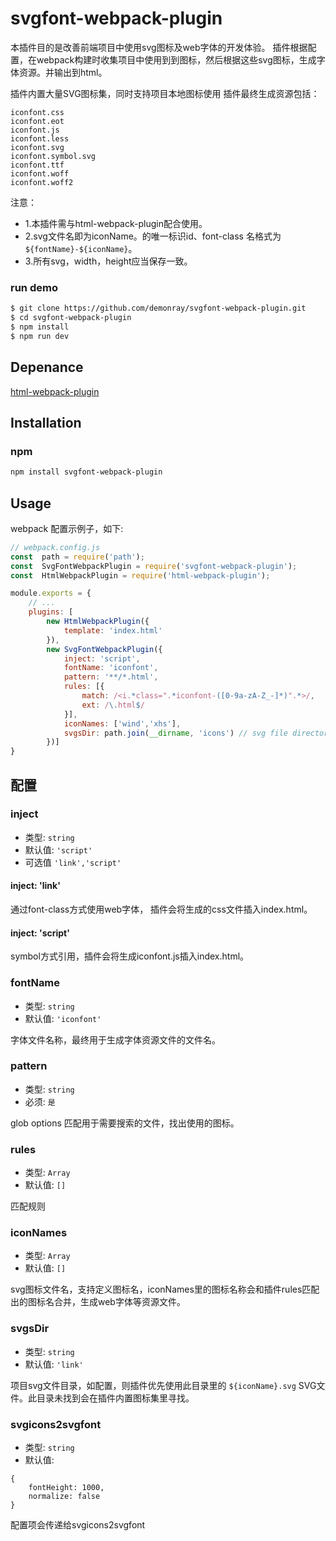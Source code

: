 
# svgfont-webpack-plugin

本插件目的是改善前端项目中使用svg图标及web字体的开发体验。
插件根据配置，在webpack构建时收集项目中使用到到图标，然后根据这些svg图标，生成字体资源。并输出到html。

插件内置大量SVG图标集，同时支持项目本地图标使用
插件最终生成资源包括：

```
iconfont.css
iconfont.eot
iconfont.js
iconfont.less
iconfont.svg
iconfont.symbol.svg
iconfont.ttf
iconfont.woff
iconfont.woff2
```

注意：

- 1.本插件需与html-webpack-plugin配合使用。
- 2.svg文件名即为iconName。<symbol>的唯一标识id、font-class 名格式为 `${fontName}-${iconName}`。
- 3.所有svg，width，height应当保存一致。


### run demo

```sh
$ git clone https://github.com/demonray/svgfont-webpack-plugin.git
$ cd svgfont-webpack-plugin
$ npm install
$ npm run dev
```

## Depenance

[html-webpack-plugin](https://github.com/jantimon/html-webpack-plugin)

## Installation

### npm

```sh
npm install svgfont-webpack-plugin

```

## Usage

webpack 配置示例子，如下:

```javascript
// webpack.config.js
const  path = require('path');
const  SvgFontWebpackPlugin = require('svgfont-webpack-plugin');
const  HtmlWebpackPlugin = require('html-webpack-plugin');

module.exports = {
    // ...
    plugins: [
        new HtmlWebpackPlugin({
            template: 'index.html'
        }),
        new SvgFontWebpackPlugin({
            inject: 'script',
            fontName: 'iconfont',
            pattern: '**/*.html',
            rules: [{
                match: /<i.*class=".*iconfont-([0-9a-zA-Z_-]*)".*>/,
                ext: /\.html$/
            }],
            iconNames: ['wind','xhs'],
            svgsDir: path.join(__dirname, 'icons') // svg file directory
        })]
}

```

## 配置

### inject

- 类型: `string`
- 默认值: `'script'`
- 可选值 `'link','script'`

#### inject: 'link'

通过font-class方式使用web字体， 插件会将生成的css文件插入index.html。

#### inject: 'script'

symbol方式引用，插件会将生成iconfont.js插入index.html。


### fontName

- 类型: `string`
- 默认值: `'iconfont'`

字体文件名称，最终用于生成字体资源文件的文件名。

### pattern

- 类型: `string`
- 必须: `是`

glob options 匹配用于需要搜索的文件，找出使用的图标。

### rules

- 类型: `Array`
- 默认值: `[]`

匹配规则

### iconNames

- 类型: `Array`
- 默认值: `[]`

svg图标文件名，支持定义图标名，iconNames里的图标名称会和插件rules匹配出的图标名合并，生成web字体等资源文件。

### svgsDir

- 类型: `string`
- 默认值: `'link'`

项目svg文件目录，如配置，则插件优先使用此目录里的 `${iconName}.svg` SVG文件。此目录未找到会在插件内置图标集里寻找。

### svgicons2svgfont

- 类型: `string`
- 默认值: 

```
{
    fontHeight: 1000,
    normalize: false
}

```

配置项会传递给svgicons2svgfont